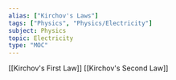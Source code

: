 ```yaml
---
alias: ["Kirchov's Laws"]
tags: ["Physics", "Physics/Electricity"]
subject: Physics
topic: Electricity
type: "MOC"
---
```


[[Kirchov's First Law]]
[[Kirchov's Second Law]]